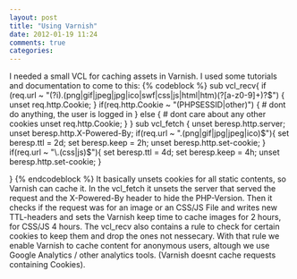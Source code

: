 ```yaml
---
layout: post
title: "Using Varnish"
date: 2012-01-19 11:24
comments: true
categories: 
---
```

I needed a small VCL for caching assets in Varnish. I used some tutorials and documentation to come to this:
{% codeblock %}
sub vcl_recv{
    if (req.url ~ "(?i)\.(png|gif|jpeg|jpg|ico|swf|css|js|html|htm)(\?[a-z0-9]+)?$") {
     unset req.http.Cookie;
  }
  if(req.http.Cookie ~ "(PHPSESSID|other)") { 
                        # dont do anything, the user is logged in 
                } else { 
                        # dont care about any other cookies 
                        unset req.http.Cookie; 
                } 
}
sub vcl_fetch {
    unset beresp.http.server;
    unset beresp.http.X-Powered-By;
    if(req.url ~ "\.(png|gif|jpg|jpeg|ico)$"){
        set beresp.ttl = 2d;
        set beresp.keep = 2h;
        unset beresp.http.set-cookie;
    }
    if(req.url ~ "\.(css|js)$"){
        set beresp.ttl = 4d;
        set beresp.keep = 4h;
        unset beresp.http.set-cookie;
    }

}
{% endcodeblock %}
It basically unsets cookies for all static contents, so Varnish can cache it. In the vcl_fetch it unsets the server that served the request and the X-Powered-By header to hide the PHP-Version. Then it checks if the request was for an image or an CSS/JS File and writes new TTL-headers and sets the Varnish keep time to cache images for 2 hours, for CSS/JS 4 hours.
The vcl_recv also contains a rule to check for certain cookies to keep them and drop the ones not nessecary. With that rule we enable Varnish to cache content for anonymous users, altough we use Google Analytics / other analytics tools. (Varnish doesnt cache requests containing Cookies).
